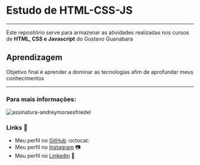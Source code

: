 # Estudo de HTML-CSS-JS
 
---

Este repositório serve para armazenar as atividades realizadas 
nos cursos de **HTML, CSS e Javascript** do Gustavo Guanabara

## Aprendizagem

Objetivo final é aprender a dominar as tecnologias afim de 
aprofundar meus conhecimentos

---

### Para mais informações:

![assinatura-andreymoraesfriedel](https://github.com/AndreyMoraesFriedel/CursosHTML-CSS-JS/assets/134893056/2fc3ec5d-484b-4034-b20c-b9efa5c0d791)

### **Links** :link:
* Meu perfil no [GitHub](https://github.com/AndreyMoraesFriedel) :octocat:
* Meu perfil no [Instagram](https://www.instagram.com/_moraes_sc/?hl=enl) :camera:
* Meu perfil no [Linkedin](https://www.linkedin.com/in/andrey-moraes/l) :briefcase:
